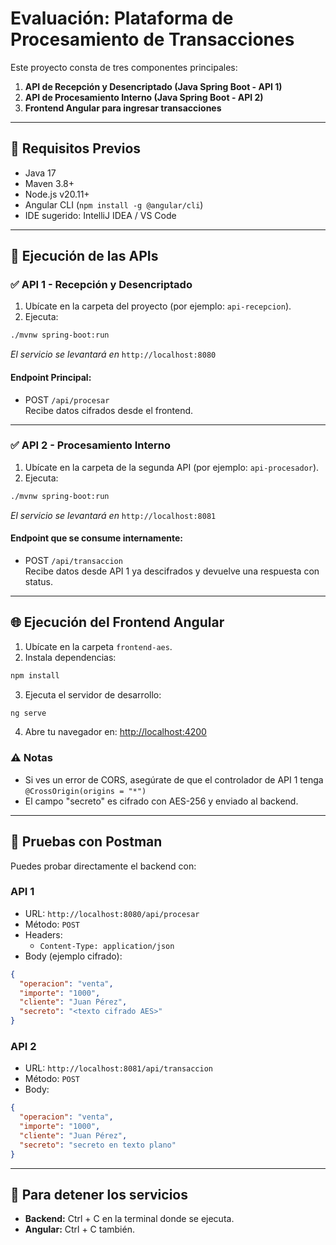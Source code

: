 # Evaluación: Plataforma de Procesamiento de Transacciones

Este proyecto consta de tres componentes principales:

1. **API de Recepción y Desencriptado (Java Spring Boot - API 1)**  
2. **API de Procesamiento Interno (Java Spring Boot - API 2)**  
3. **Frontend Angular para ingresar transacciones**

---

## 🔧 Requisitos Previos

- Java 17
- Maven 3.8+
- Node.js v20.11+
- Angular CLI (`npm install -g @angular/cli`)
- IDE sugerido: IntelliJ IDEA / VS Code

---

## 🚀 Ejecución de las APIs

### ✅ API 1 - Recepción y Desencriptado

1. Ubícate en la carpeta del proyecto (por ejemplo: `api-recepcion`).
2. Ejecuta:

```bash
./mvnw spring-boot:run
```

_El servicio se levantará en_ `http://localhost:8080`

#### Endpoint Principal:
- POST `/api/procesar`  
  Recibe datos cifrados desde el frontend.

---

### ✅ API 2 - Procesamiento Interno

1. Ubícate en la carpeta de la segunda API (por ejemplo: `api-procesador`).
2. Ejecuta:

```bash
./mvnw spring-boot:run
```

_El servicio se levantará en_ `http://localhost:8081`

#### Endpoint que se consume internamente:
- POST `/api/transaccion`  
  Recibe datos desde API 1 ya descifrados y devuelve una respuesta con status.

---

## 🌐 Ejecución del Frontend Angular

1. Ubícate en la carpeta `frontend-aes`.
2. Instala dependencias:

```bash
npm install
```

3. Ejecuta el servidor de desarrollo:

```bash
ng serve
```

4. Abre tu navegador en: [http://localhost:4200](http://localhost:4200)

### ⚠️ Notas
- Si ves un error de CORS, asegúrate de que el controlador de API 1 tenga `@CrossOrigin(origins = "*")`
- El campo "secreto" es cifrado con AES-256 y enviado al backend.

---

## 🧪 Pruebas con Postman

Puedes probar directamente el backend con:

### API 1
- URL: `http://localhost:8080/api/procesar`
- Método: `POST`
- Headers:
  - `Content-Type: application/json`
- Body (ejemplo cifrado):

```json
{
  "operacion": "venta",
  "importe": "1000",
  "cliente": "Juan Pérez",
  "secreto": "<texto cifrado AES>"
}
```

### API 2
- URL: `http://localhost:8081/api/transaccion`
- Método: `POST`
- Body:

```json
{
  "operacion": "venta",
  "importe": "1000",
  "cliente": "Juan Pérez",
  "secreto": "secreto en texto plano"
}
```

---

## 🧹 Para detener los servicios

- **Backend:** Ctrl + C en la terminal donde se ejecuta.
- **Angular:** Ctrl + C también.
